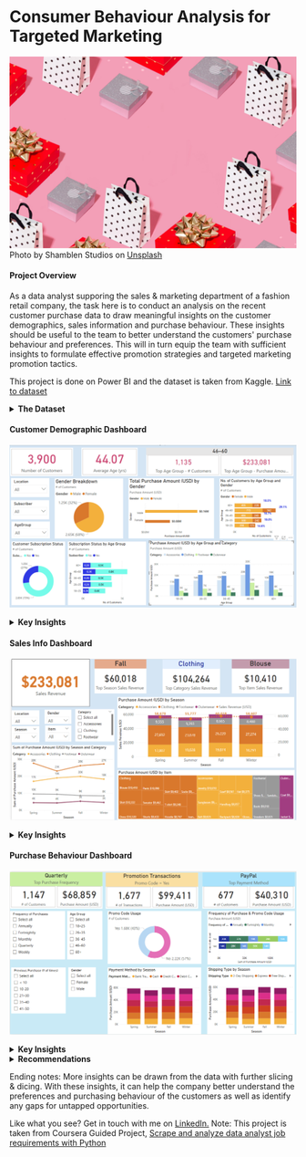# Consumer Behaviour Analysis for Targeted Marketing
![cover image](https://github.com/Amandazhou04/Consumer-Behaviour-Analysis/blob/main/Cover.jpg)
Photo by Shamblen Studios on <a href="https://unsplash.com/photos/assorted-color-gift-boxes-F52I5BtDuhY?utm_content=creditCopyText&utm_medium=referral&utm_source=unsplash">Unsplash</a>
      
#### Project Overview  

As a data analyst supporing the sales & marketing department of a fashion retail company, the task here is to conduct an analysis on the recent customer purchase data to draw meaningful insights on the customer demographics, sales information and purchase behaviour. These insights should be useful to the team to better understand the customers' purchase behaviour and preferences. This will in turn equip the team with sufficient insights to formulate effective promotion strategies and targeted marketing promotion tactics.  

This project is done on Power BI and the dataset is taken from Kaggle. [Link to dataset](https://www.kaggle.com/datasets/zeesolver/consumer-behavior-and-shopping-habits-dataset/data)  

<details>
<summary><b>The Dataset</b></summary>
This dataset includes demographic information, purchase history, product preferences, and preferred shopping channels (online or offline). 
It constains 18 columns, 3900 records and includes the following attributes:

- Customer ID: A unique identifier assigned to each individual customer, facilitating tracking and analysis of their shopping behavior over time.
- Age: The age of the customer, providing demographic information for segmentation and targeted marketing strategies.
- Gender: The gender identification of the customer, a key demographic variable influencing product preferences and purchasing patterns.
- Item Purchased: The specific product or item selected by the customer during the transaction.
- Category: The broad classification or group to which the purchased item belongs (e.g., clothing, electronics, groceries).
- Purchase Amount (USD): The monetary value of the transaction, denoted in United States Dollars (USD), indicates the cost of the purchased item(s).
- Location: The geographical location where the purchase was made, offering insights into regional preferences and market trends.
- Size: The size specification (if applicable) of the purchased item, relevant for apparel, footwear, and certain consumer goods.
- Color: The color variant or choice associated with the purchased item, influencing customer preferences and product availability.
- Season: The seasonal relevance of the purchased item (e.g., spring, summer, fall, winter), impacting inventory management and marketing strategies.
- Review Rating: A numerical or qualitative assessment provided by the customer regarding their satisfaction with the purchased item.
- Subscription Status: Indicates whether the customer has opted for a subscription service, offering insights into their level of loyalty and potential for recurring revenue.
- Shipping Type: Specifies the method used to deliver the purchased item (e.g., standard shipping, express delivery), influencing delivery times and costs.
- Discount Applied: Indicates if any promotional discounts were applied to the purchase, shedding light on price sensitivity and promotion effectiveness.
- Promo Code Used: Notes whether a promotional code or coupon was utilized during the transaction, aiding in the evaluation of marketing campaign success.
- Previous Purchases: Provides information on the number or frequency of prior purchases made by the customer, contributing to customer segmentation and retention strategies.
- Payment Method: Specifies the mode of payment employed by the customer (e.g., credit card, cash), offering insights into preferred payment options.
- Frequency of Purchases: Indicates how often the customer engages in purchasing activities, a critical metric for assessing customer loyalty and lifetime value.

</details>

#### Customer Demographic Dashboard

![Cust Demographics](https://github.com/Amandazhou04/Consumer-Behaviour-Analysis/blob/ccf631eeb002c9c2ad002f6114eb530a139500a5/Cust%20demographic.png)

<details>
<summary><b>Key Insights</b></summary>

- Males make up majority of the customer base at 68%, while 32% are female.
- On the whole, male customers spend US$0.16 million while females spend US$0.08 million.
- Majority of customers are 46-60 years old (29.1%, 1,135), contributing U$233K in purchase amount.
- Only 27% of customers are subscribers. All subscribers are males.
- Clothing is the most popular product category across all age groups.


</details>

#### Sales Info Dashboard

![Sales info](https://github.com/Amandazhou04/Consumer-Behaviour-Analysis/blob/09dcd806908f8721c726397cc3cc4c664888844b/Sales%20info.png)

<details>
<summary><b>Key Insights</b></summary>  

- Total Sales revenue stands at U$233K
- Fall is the best season for the company, with US$60K worth of purchases made.
- In general, clothing is the top selling product category with $104K worth of purchases, of which, blouses are the best-selling item with US$10.4K worth sold.
- Sales of accessories are the lowest during the Spring season but starts to pick up during Summer & Fall.
- Lowest sales seasons for the respective product categories are:
  + Accessories: spring
  + Clothing: summer
  + Footwear: winter
  + Outerwear: summer
- Top selling items for male customers are pants and top sales season for male customers happen in winter.
- Spring season is the best season for footwear sales, after which it drops in the next few seasons, with the biggest drop taking place from summer to fall.
- Top selling items for male customers are pants and top sales season for male customers happen in winter.
- Spring season is the best season for footwear sales, after which it drops in the next few seasons, with the biggest drop taking place from summer to fall.
</details>

#### Purchase Behaviour Dashboard
![Purch Behav](https://github.com/Amandazhou04/Consumer-Behaviour-Analysis/blob/cad0daa9f9db94cf8dbe68b81ab04c0ff075c678/Purch%20Behav.png)

<details>
<summary><b>Key Insights</b></summary>

- Majority of customers make a purchase every <b>quarter</b>. Revenue worth US$68.8K.
- Less than half of customers use promo code during purchase.
- None of the users of promo code are female 
- Out of the 6 payment methods used by customers, <b>Paypal</b> is the most commonly used. However, this varies by gender. As seen in the data, credit card is the most commonly used method by females while cash is the most common among males.
  
</details>

<details>
<summary><b>Recommendations</b></summary>

As seen in the dashboards, there is varying behavioural insights among the different groups of customers. Based on these insights, some of the recommendations are as follows:
- To increase number of subscribers in the customer base, suggest to run a subscriber acquisition campaign during the top season, in particular, might be worthwhile to execute a specific sub-campaign targeted at acquiring female subscribers.
- Majority of the purchase amount is contribued by customers in the 46-60 year old age group, suggest to execute a targeted campaign to encourage other age groups to spend more.
- As seen in the insights above, depending on the season, the lowest sales product category varies. Hence suggest to run "bundle deals" for complementary categories for different seasons. To bundle best selling product of a season with a product that is less popular during that season. Eg. PWP deals or extra saving sales promotion for blouse + accessories in Spring.
- The top sales season for male customers happen in winter, hence suggest to ride on this season and run a targeted promotion for males during winter season to incentivise them to purchase more.
- The data show that none of the users of the promo code are females. This is unusual, hence it will be beneficial to investigate reasons behind this behaviour and implement countermeasures. Some possible reasons could lie in the mode of communication of promo codes, where the communications were not targeted at female customers. 

</details>

Ending notes:
More insights can be drawn from the data with further slicing & dicing. With these insights, it can help the company better understand the preferences and purchasing behaviour of the customers as well as identify any gaps for untapped opportunities. 

Like what you see? Get in touch with me on [LinkedIn.](linkedin.com/in/amanda-z-62110417)
Note: 
This project is taken from Coursera Guided Project, [Scrape and analyze data analyst job requirements with Python](https://www.coursera.org/learn/scrape-job-postings-data-analyst/home/welcome)

